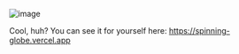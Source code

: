 ![image](https://github.com/salat-23/spinning-globe/assets/81823691/ea228e1d-3c45-4f76-8760-0ad645fec544)

Cool, huh? You can see it for yourself here: https://spinning-globe.vercel.app
